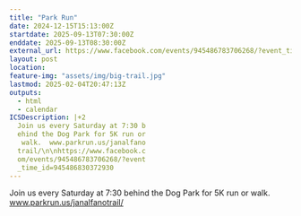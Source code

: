 ```yaml
---
title: "Park Run"
date: 2024-12-15T15:13:00Z
startdate: 2025-09-13T07:30:00Z
enddate: 2025-09-13T08:30:00Z
external_url: https://www.facebook.com/events/945486783706268/?event_time_id=945486830372930
layout: post
location: 
feature-img: "assets/img/big-trail.jpg"
lastmod: 2025-02-04T20:47:13Z
outputs:
  - html
  - calendar
ICSDescription: |+2
  Join us every Saturday at 7:30 b  ehind the Dog Park for 5K run or   walk.  www.parkrun.us/janalfano  trail/\n\nhttps://www.facebook.c  om/events/945486783706268/?event  _time_id=945486830372930
---
```


Join us every Saturday at 7&#58;30 behind the Dog Park for 5K run or walk.  www.parkrun.us/janalfanotrail/<br>
  <br>
  
